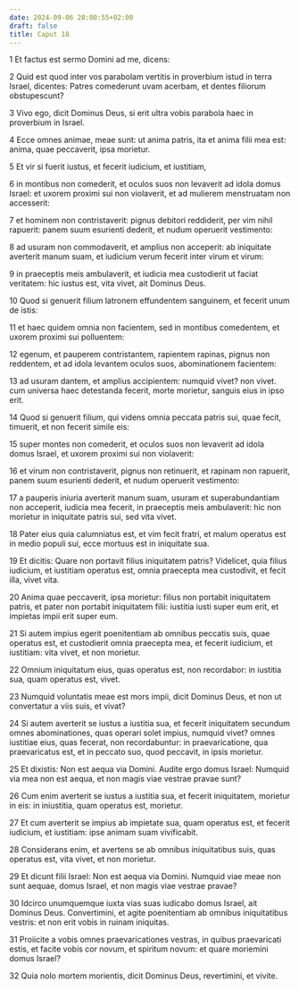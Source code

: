 ```yaml
---
date: 2024-09-06 20:00:55+02:00
draft: false
title: Caput 18
---
```





1 Et factus est sermo Domini ad me, dicens:

2 Quid est quod inter vos parabolam vertitis in proverbium istud in terra Israel, dicentes: Patres comederunt uvam acerbam, et dentes filiorum obstupescunt?

3 Vivo ego, dicit Dominus Deus, si erit ultra vobis parabola haec in proverbium in Israel.

4 Ecce omnes animae, meae sunt: ut anima patris, ita et anima filii mea est: anima, quae peccaverit, ipsa morietur.

5 Et vir si fuerit iustus, et fecerit iudicium, et iustitiam,

6 in montibus non comederit, et oculos suos non levaverit ad idola domus Israel: et uxorem proximi sui non violaverit, et ad mulierem menstruatam non accesserit:

7 et hominem non contristaverit: pignus debitori reddiderit, per vim nihil rapuerit: panem suum esurienti dederit, et nudum operuerit vestimento:

8 ad usuram non commodaverit, et amplius non acceperit: ab iniquitate averterit manum suam, et iudicium verum fecerit inter virum et virum:

9 in praeceptis meis ambulaverit, et iudicia mea custodierit ut faciat veritatem: hic iustus est, vita vivet, ait Dominus Deus.

10 Quod si genuerit filium latronem effundentem sanguinem, et fecerit unum de istis:

11 et haec quidem omnia non facientem, sed in montibus comedentem, et uxorem proximi sui polluentem:

12 egenum, et pauperem contristantem, rapientem rapinas, pignus non reddentem, et ad idola levantem oculos suos, abominationem facientem:

13 ad usuram dantem, et amplius accipientem: numquid vivet? non vivet. cum universa haec detestanda fecerit, morte morietur, sanguis eius in ipso erit.

14 Quod si genuerit filium, qui videns omnia peccata patris sui, quae fecit, timuerit, et non fecerit simile eis:

15 super montes non comederit, et oculos suos non levaverit ad idola domus Israel, et uxorem proximi sui non violaverit:

16 et virum non contristaverit, pignus non retinuerit, et rapinam non rapuerit, panem suum esurienti dederit, et nudum operuerit vestimento:

17 a pauperis iniuria averterit manum suam, usuram et superabundantiam non acceperit, iudicia mea fecerit, in praeceptis meis ambulaverit: hic non morietur in iniquitate patris sui, sed vita vivet.

18 Pater eius quia calumniatus est, et vim fecit fratri, et malum operatus est in medio populi sui, ecce mortuus est in iniquitate sua.

19 Et dicitis: Quare non portavit filius iniquitatem patris? Videlicet, quia filius iudicium, et iustitiam operatus est, omnia praecepta mea custodivit, et fecit illa, vivet vita.

20 Anima quae peccaverit, ipsa morietur: filius non portabit iniquitatem patris, et pater non portabit iniquitatem filii: iustitia iusti super eum erit, et impietas impii erit super eum.

21 Si autem impius egerit poenitentiam ab omnibus peccatis suis, quae operatus est, et custodierit omnia praecepta mea, et fecerit iudicium, et iustitiam: vita vivet, et non morietur.

22 Omnium iniquitatum eius, quas operatus est, non recordabor: in iustitia sua, quam operatus est, vivet.

23 Numquid voluntatis meae est mors impii, dicit Dominus Deus, et non ut convertatur a viis suis, et vivat?

24 Si autem averterit se iustus a iustitia sua, et fecerit iniquitatem secundum omnes abominationes, quas operari solet impius, numquid vivet? omnes iustitiae eius, quas fecerat, non recordabuntur: in praevaricatione, qua praevaricatus est, et in peccato suo, quod peccavit, in ipsis morietur.

25 Et dixistis: Non est aequa via Domini. Audite ergo domus Israel: Numquid via mea non est aequa, et non magis viae vestrae pravae sunt?

26 Cum enim averterit se iustus a iustitia sua, et fecerit iniquitatem, morietur in eis: in iniustitia, quam operatus est, morietur.

27 Et cum averterit se impius ab impietate sua, quam operatus est, et fecerit iudicium, et iustitiam: ipse animam suam vivificabit.

28 Considerans enim, et avertens se ab omnibus iniquitatibus suis, quas operatus est, vita vivet, et non morietur.

29 Et dicunt filii Israel: Non est aequa via Domini. Numquid viae meae non sunt aequae, domus Israel, et non magis viae vestrae pravae?

30 Idcirco unumquemque iuxta vias suas iudicabo domus Israel, ait Dominus Deus. Convertimini, et agite poenitentiam ab omnibus iniquitatibus vestris: et non erit vobis in ruinam iniquitas.

31 Proiicite a vobis omnes praevaricationes vestras, in quibus praevaricati estis, et facite vobis cor novum, et spiritum novum: et quare moriemini domus Israel?

32 Quia nolo mortem morientis, dicit Dominus Deus, revertimini, et vivite.

